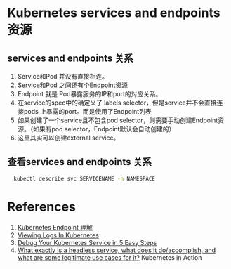 # Kubernetes services and endpoints 资源

## services and endpoints 关系
1. Service和Pod 并没有直接相连。
2. Service和Pod 之间还有个Endpoint资源
3. Endpoint 就是 Pod暴露服务的IP和port的对应关系。
4. 在service的spec中的确定义了 labels selector，但是service并不会直接连接pods 上暴露的port。而是使用了Endpoint列表
5. 如果创建了一个service且不包含pod selector，则需要手动创建Endpoint资源。（如果有pod selector，Endpoint默认会自动创建的）
6. 这里其实可以创建external service。

## 查看services and endpoints 关系
```bash
  kubectl describe svc SERVICENAME -n NAMESPACE
```



# References
1. [Kubernetes Endpoint 理解](https://www.ccieliu.com/k8s/35.html)
2. [Viewing Logs In Kubernetes](https://medium.com/faun/viewing-logs-in-kubernetes-e055f936e187)
3. [Debug Your Kubernetes Service in 5 Easy Steps](https://medium.com/better-programming/debug-your-kubernetes-service-in-5-easy-steps-1457974f024c)
4. [What exactly is a headless service, what does it do/accomplish, and what are some legitimate use cases for it?](https://stackoverflow.com/questions/52707840/what-exactly-is-a-headless-service-what-does-it-do-accomplish-and-what-are-som) Kubernetes in Action
